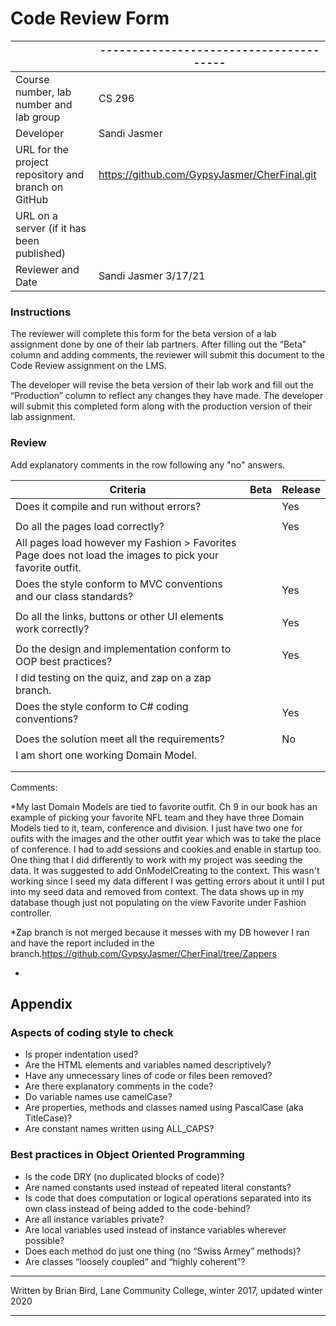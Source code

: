 # Code Review Form

|                                                      | ---------------------------------------      |
| ---------------------------------------------------- | -------------------------------------------- |
| Course  number, lab number and lab group             | CS 296                                       |
| Developer                                            | Sandi Jasmer                                 |
| URL  for the project repository and branch on GitHub | https://github.com/GypsyJasmer/CherFinal.git |
| URL  on a server (if it has been published)          |                                              |
| Reviewer  and Date                                   | Sandi Jasmer 3/17/21                         |

###  Instructions

The reviewer will complete this form for the beta version of a lab assignment done by one of their lab partners. After filling out the “Beta” column and adding comments, the reviewer will submit this document to the Code Review assignment on the LMS.

The developer will revise the beta version of their lab work and fill out the “Production” column to reflect any changes they have made. The developer will submit this completed form along with the production version of their lab assignment.

### Review

Add explanatory comments in the row following any "no" answers.

| **Criteria**                                                 | **Beta** | **Release** |
| ------------------------------------------------------------ | -------- | ----------- |
| Does it compile and run without errors?                      |          | Yes         |
|                                                              |          |             |
| Do all the pages load correctly?                             |          | Yes         |
| All pages load however my Fashion > Favorites Page does not load the images to pick your favorite outfit. |          |             |
| Does the style conform to MVC conventions and our class standards? |          | Yes         |
|                                                              |          |             |
| Do all the links, buttons or other UI elements work correctly? |          | Yes         |
|                                                              |          |             |
| Do the design and implementation conform to OOP best practices? |          | Yes         |
| I did testing on the quiz, and zap on a zap branch.          |          |             |
| Does the style conform to C# coding conventions?             |          | Yes         |
|                                                              |          |             |
| Does the solution meet all the requirements?                 |          | No          |
| I am short one working Domain Model.                         |          |             |
|                                                              |          |             |
|                                                              |          |             |

Comments:

*My last Domain Models are tied to favorite outfit. Ch 9 in our book has an example of picking your favorite NFL team and they have three Domain Models tied to it, team, conference and division. I just have two one for oufits with the images and the other outfit year which was to take the place of conference. I had to add sessions and cookies and enable in startup too. One thing that I did differently to work with my project was seeding the data. It was suggested to add OnModelCreating to the context. This wasn't working since I seed my data different I was getting errors about it until I put into my seed data and removed from context. The data shows up in my database though just not populating on the view Favorite under Fashion controller. 

*Zap branch is not merged because it messes with my DB however I ran and have the report included in the branch.https://github.com/GypsyJasmer/CherFinal/tree/Zappers

*

 

## Appendix

### Aspects of coding style to check

- Is proper indentation used?
- Are the HTML elements and variables named descriptively?
- Have any unnecessary lines of code or files been removed?
- Are there explanatory comments in the code?
- Do variable names use camelCase? 
- Are properties, methods and classes named using PascalCase (aka TitleCase)?
- Are constant names written using ALL_CAPS?



### Best practices in Object Oriented Programming

- Is the code DRY (no duplicated blocks of code)?
- Are named constants used instead of repeated literal constants?
- Is code that does computation or logical operations separated into its own class instead of being added to the code-behind?
- Are all instance variables private?
- Are local variables used instead of instance variables wherever possible?
- Does each method do just one thing (no “Swiss Armey” methods)?
- Are classes “loosely coupled” and “highly coherent”?

 

------

Written by Brian Bird, Lane Community College, winter 2017, updated winter 2020

------

